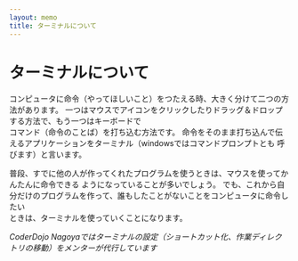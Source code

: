 ```yaml
---
layout: memo
title: ターミナルについて
---
```



# ターミナルについて

コンピュータに命令（やってほしいこと）をつたえる時、大きく分けて二つの方法があります。
一つはマウスでアイコンをクリックしたりドラッグ＆ドロップする方法で、もう一つはキーボードで  
コマンド（命令のことば）を打ち込む方法です。
命令をそのまま打ち込んで伝えるアプリケーションをターミナル（windowsではコマンドプロンプトとも
呼びます）と言います。

普段、すでに他の人が作ってくれたプログラムを使うときは、マウスを使ってかんたんに命令できる
ようになっていることが多いでしょう。
でも、これから自分だけのプログラムを作って、誰もしたことがないことをコンピュータに命令したい  
ときは、ターミナルを使っていくことになります。

*CoderDojo Nagoyaではターミナルの設定（ショートカット化、作業ディレクトリの移動）をメンターが代行しています*
